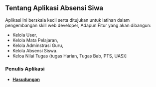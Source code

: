 
## Tentang Aplikasi Absensi Siwa

Aplikasi Ini berskala kecil serta ditujukan untuk latihan dalam pengembangan skill web developer, Adapun Fitur yang akan dibangun:
- Kelola User,
- Kelola Mata Pelajaran,
- Kelola Adminstrasi Guru,
- Kelola Absensi Siswa.
- Keloa Nilai Tugas (tugas Harian, Tugas Bab, PTS, UAS)]


### Penulis Aplikasi
- **[Hasudungan](https://twitter.com/jung_doeng)**
